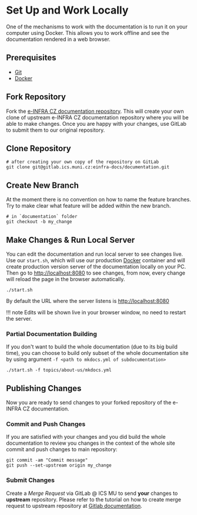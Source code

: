 # Set Up and Work Locally

One of the mechanisms to work with the documentation is to run it on your computer using Docker. This allows you to work offline and see the documentation rendered in a web browser.

## Prerequisites

- [Git][1]
- [Docker][2]

## Fork Repository

Fork the [e-INFRA CZ documentation repository][3]. This will create your own clone of upstream e-INFRA CZ documentation repository where you will be able to make changes. Once you are happy with your changes, use GitLab to submit them to our original repository.

## Clone Repository

```console
# after creating your own copy of the repository on GitLab
git clone git@gitlab.ics.muni.cz:einfra-docs/documentation.git
```

## Create New Branch

At the moment there is no convention on how to name the feature branches. Try to make clear what feature will be added within the new branch.

```console
# in `documentation` folder
git checkout -b my_change
```

## Make Changes & Run Local Server

You can edit the documentation and run local server to see changes live. Use our `start.sh`, which will use our production [Docker][2] container and will create production version server of the documentation locally on your PC. Then go to [http://localhost:8080][4] to see changes, from now, every change will reload the page in the browser automatically.

```console
./start.sh
```

By default the URL where the server listens is [http://localhost:8080][4]

!!! note
    Edits will be shown live in your browser window, no need to restart the server.

### Partial Documentation Building

If you don't want to build the whole documentation (due to its big build time), you can choose to build only subset of the whole documentation site by using argument `-f <path to mkdocs.yml of subdocumentation>`

```console
./start.sh -f topics/about-us/mkdocs.yml
```

## Publishing Changes

Now you are ready to send changes to your forked repository of the e-INFRA CZ documentation.

### Commit and Push Changes

If you are satisfied with your changes and you did build the whole documentation to review you changes in the context of the whole site commit and push changes to main repository:

```console
git commit -am "Commit message"
git push --set-upstream origin my_change
```

### Submit Changes

Create a *Merge Request* via GitLab @ ICS MU to send __your__ changes to __upstream__ repository. Please refer to the tutorial on how to create merge request to upstream repository at [Gitlab documentation][5]. 

[1]: https://git-scm.com/downloads
[2]: https://docs.docker.com/get-docker/
[3]: https://gitlab.ics.muni.cz/einfra-docs/documentation
[4]: http://localhost:8080
[5]: https://docs.gitlab.com/ee/user/project/repository/forking_workflow.html#merging-upstream
